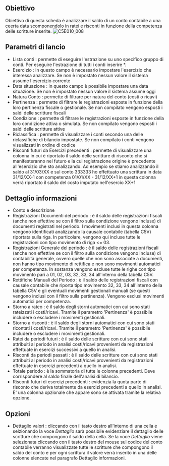 ## Obiettivo
Obiettivo di questa scheda è analizzare il saldo di un conto contabile a una ceerta data scomponendolo in ratei e risconti in funzione della competenza delle scritture inserite.
![C5E010_008](http://localhost:3000/immagini/MBDOC_SCH-C5E010_COM/C5E010_008.png)
## Parametri di lancio

 * Lista conti :  permette di eseguire l'estrazione su uno specifico gruppo di conti. Per eseguire l'estrazione di tutti i conti inserire *.
 * Esercizio :  in questo campo è necessario impostare l'esercizio che interessa analizzare. Se non è impostato nessun valore il sistema assume l'esercizio corrente
 * Data situazione :  in questo campo è possibile impostare una data situazione. Se non è impostato nessun valore il sistema assume oggi
 * Natura Conto :  permette di filtrare per natura del conto (costi o ricavi)
 * Pertinenza :  permette di filtrare le registrazioni esposte in funzione della loro pertinenza fiscale o gestionale. Se non compilato vengono esposti i saldi delle scritture fiscali
 * Condizione :  permette di filtrare le registrazioni esposte in funzione della loro condizione attiva o simulata. Se non compilato vengono esposti i saldi delle scritture attive
 * Riclassifica :  permette di visualizzare i conti secondo una delle riclassifiche di bilancio impostate. Se non compilato i conti vengono visualizzati in ordine di codice
 * Risconti futuri da Esercizi precedenti :  permette di visualizzare una colonna in cui è riportato il saldo delle scritture di risconto che si manifesteranno nel futuro e la cui registrazione origine è precedente all'esercizio che sto analizzando. Ad esempio se stiamo analizzando il saldo al 31/03/XX e sul conto 333333 ho effettuato una scrittura in data 31/12/XX-1 con competenza 01/01/XX - 31/12/XX+1 in questa colonna verrà riportato il saldo del costo imputato nell'esercio XX+1

## Dettaglio informazioni

* Conto e descrizione
* Registrazioni Documenti del periodo :  è il saldo delle registrazioni fiscali (anche non effettive se con il filtro sulla condizione vengono incluse) di documenti registrati nel periodo. I movimenti inclusi in questa colonna vengono identificati analizzando la causale contabile (tabella C5V) riportata sulla riga. In particolare, vengono qui incluse tutte le registrazioni con tipo movimento di riga <= 03.
* Registrazioni Generale del periodo :  è il saldo delle registrazioni fiscali (anche non effettive se con il filtro sulla condizione vengono incluse) di contabilità generale, ovvero quelle che non sono associate a documenti, non hanno tipo movimento di rettifica e non sono movimenti automatici per competenza. In sostanza vengono escluse tutte le righe con tipo movimento pari a 01, 02, 03, 32, 33, 34 all'interno della tabella C5V.
* Rettifiche Manuali del Periodo :  è il saldo delle registrazioni fiscali con causale contabile che riporta tipo movimento 32, 33, 34 all'interno della tabella C5V e gli eventuali movimenti gestionali manuali (se questi vengono inclusi con il filtro sulla pertinenza). Vengono esclusi movimenti automatici per competenza.
* Storno a rateo :  è il saldo degli storni automatici con cui sono stati rateizzati i costi/ricavi. Tramite il parametro 'Pertinenza' è possibile includere o escludere i movimenti gestionali.
* Storno a risconti :  è il saldo degli storni automatici con cui sono stati ricontati i costi/ricavi. Tramite il parametro 'Pertinenza' è possibile includere o escludere i movimenti gestionali.
* Ratei da periodi futuri :  è il saldo delle scritture con cui sono stati attribuiti al periodo in analisi costi/ricavi provenienti da registrazioni effettuate in esercizi successivi a quello in analisi.
* Risconti da periodi passati :  è il saldo delle scritture con cui sono stati attribuiti al periodo in analisi costi/ricavi provenienti da registrazioni effettuate in esercizi precedenti a quello in analisi.
* Totale periodo :  è la sommatoria di tutte le colonne precedenti. Deve corrispondere al saldo finale dell'analisi di bilancio.
* Risconti futuri di esercizi precedenti :  evidenzia la quota parte di risconto che deriva totalmente da esercizi precedenti a quello in analisi. E' una colonna opzionale che appare sono se attivata tramite la relativa opzione.

## Opzioni
 * Dettaglio valori :  cliccando con il tasto destro all'interno di una cella e selzionando la voce _Dettaglio_ sarà possibile evidenziare il dettaglio delle scritture che compongono il saldo della cella. Se la voce _Dettaglio_ viene selezionata cliccando con il tasto destro del mouse sul codice del conto contabile verranno visualizzate tutte le scritture che compongono il saldo del conto e per ogni scrittura il valore verrà inserito in una delle colonne elencate nel paragrafo Dettaglio informazioni.



